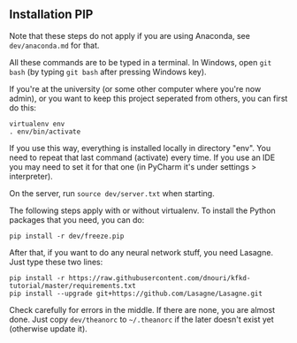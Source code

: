 
Installation PIP
-------------------------------

Note that these steps do not apply if you are using Anaconda, see `dev/anaconda.md` for that.

All these commands are to be typed in a terminal. In Windows, open `git bash` (by typing `git bash` after pressing Windows key).

If you're at the university (or some other computer where you're now admin), or you want to keep this project seperated from others, you can first do this:

    virtualenv env
    . env/bin/activate

If you use this way, everything is installed locally in directory "env". You need to repeat that last command (activate) every time. If you use an IDE you may need to set it for that one (in PyCharm it's under settings > interpreter).

On the server, run `source dev/server.txt` when starting.

The following steps apply with or without virtualenv. To install the Python packages that you need, you can do:

    pip install -r dev/freeze.pip

After that, if you want to do any neural network stuff, you need Lasagne. Just type these two lines:

    pip install -r https://raw.githubusercontent.com/dnouri/kfkd-tutorial/master/requirements.txt
    pip install --upgrade git+https://github.com/Lasagne/Lasagne.git

Check carefully for errors in the middle. If there are none, you are almost done. Just copy `dev/theanorc` to `~/.theanorc` if the later doesn't exist yet (otherwise update it).



